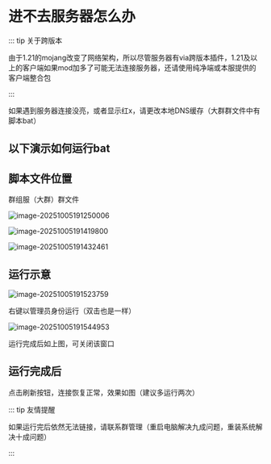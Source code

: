 # 进不去服务器怎么办

::: tip 关于跨版本

由于1.21的mojang改变了网络架构，所以尽管服务器有via跨版本插件，1.21及以上的客户端如果mod加多了可能无法连接服务器，还请使用纯净端或本服提供的客户端整合包

:::

如果遇到服务器连接没亮，或者显示红x，请更改本地DNS缓存（大群群文件中有脚本bat）

## 以下演示如何运行bat

## 脚本文件位置

群组服（大群）群文件

![image-20251005191250006](https://bu.dusays.com/2025/10/05/68e252b990eff.webp)

![image-20251005191419800](https://bu.dusays.com/2025/10/05/68e2530c15b90.webp)

![image-20251005191432461](https://bu.dusays.com/2025/10/05/68e25318b5f8f.webp)

## 运行示意

![image-20251005191523759](https://bu.dusays.com/2025/10/05/68e2534c03856.webp)

右键以管理员身份运行（双击也是一样）

![image-20251005191544953](https://bu.dusays.com/2025/10/05/68e253613d761.webp)

运行完成后如上图，可关闭该窗口

## 运行完成后

点击刷新按钮，连接恢复正常，效果如图（建议多运行两次）



::: tip 友情提醒

如果运行完后依然无法链接，请联系群管理（重启电脑解决九成问题，重装系统解决十成问题）

:::